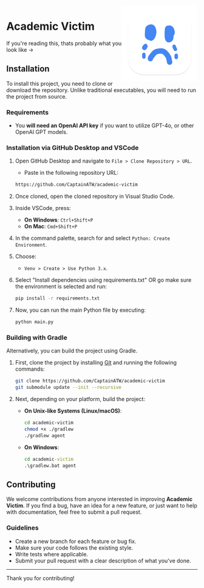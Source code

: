 <img align="right" alt="logo" width="200px" src="https://raw.githubusercontent.com/CaptainATW/academic-victim/refs/heads/main/icon.png" />

# Academic Victim

If you're reading this, thats probably what you look like ->

## Installation

To install this project, you need to clone or download the repository. Unlike traditional executables, you will need to run the project from source.

### Requirements
- You **will need an OpenAI API key** if you want to utilize GPT-4o, or other OpenAI GPT models.

### Installation via GitHub Desktop and VSCode

1. Open GitHub Desktop and navigate to `File > Clone Repository > URL`.
    - Paste in the following repository URL:

   ```bash
   https://github.com/CaptainATW/academic-victim
   ```

2. Once cloned, open the cloned repository in Visual Studio Code.

3. Inside VSCode, press:
   - **On Windows**: `Ctrl+Shift+P`
   - **On Mac**: `Cmd+Shift+P`

4. In the command palette, search for and select `Python: Create Environment`.
5. Choose:
   - `Venv > Create > Use Python 3.x`.

6. Select "Install dependencies using requirements.txt" OR go make sure the environment is selected and run:

   ```bash
   pip install -r requirements.txt
   ```

8. Now, you can run the main Python file by executing:

   ```bash
   python main.py
   ```

### Building with Gradle

Alternatively, you can build the project using Gradle.

1. First, clone the project by installing [Git](https://git-scm.com/) and running the following commands:

   ```bash
   git clone https://github.com/CaptainATW/academic-victim
   git submodule update --init --recursive
   ```

2. Next, depending on your platform, build the project:

   - **On Unix-like Systems (Linux/macOS)**:

     ```bash
     cd academic-victim
     chmod +x ./gradlew
     ./gradlew agent
     ```

   - **On Windows**:

     ```cmd
     cd academic-victim
     .\gradlew.bat agent
     ```

## Contributing

We welcome contributions from anyone interested in improving **Academic Victim**. If you find a bug, have an idea for a new feature, or just want to help with documentation, feel free to submit a pull request.

### Guidelines

- Create a new branch for each feature or bug fix.
- Make sure your code follows the existing style.
- Write tests where applicable.
- Submit your pull request with a clear description of what you've done.

---

Thank you for contributing!

